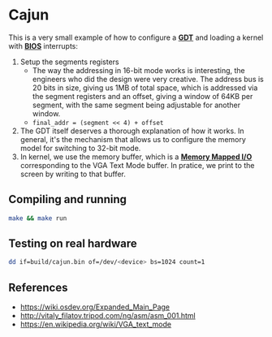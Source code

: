 # Cajun

This is a very small example of how to configure a [**GDT**](https://wiki.osdev.org/Global_Descriptor_Table) and loading a kernel with [**BIOS**](https://wiki.osdev.org/BIOS) interrupts:

1. Setup the segments registers
    - The way the addressing in 16-bit mode works is interesting, the engineers who did the design were very creative. The address bus is 20 bits in size, giving us 1MB of total space, which is addressed via the segment registers and an offset, giving a window of 64KB per segment, with the same segment being adjustable for another window.
    - `final_addr = (segment << 4) + offset`
2. The GDT itself deserves a thorough explanation of how it works. In general, it's the mechanism that allows us to configure the memory model for switching to 32-bit mode.
3. In kernel, we use the memory buffer, which is a [**Memory Mapped I/O**](https://en.wikipedia.org/wiki/Memory-mapped_I/O_and_port-mapped_I/O) corresponding to the VGA Text Mode buffer. In pratice, we print to the screen by writing to that buffer.

## Compiling and running
```bash
make && make run
```

## Testing on real hardware
```bash
dd if=build/cajun.bin of=/dev/<device> bs=1024 count=1
```
 
## References
- https://wiki.osdev.org/Expanded_Main_Page
- http://vitaly_filatov.tripod.com/ng/asm/asm_001.html
- https://en.wikipedia.org/wiki/VGA_text_mode
